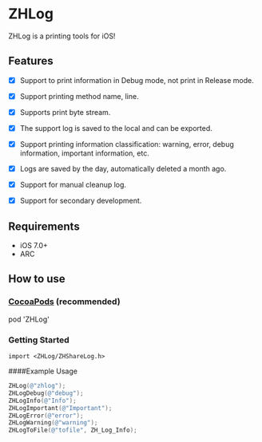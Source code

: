 # ZHLog

ZHLog is  a printing tools for iOS!

## Features

- [x] Support to print information in Debug mode, not print in Release mode.
- [x] Support printing method name, line.
- [x] Supports print byte stream.
- [x] The support log is saved to the local and can be exported.
- [x] Support printing information classification: warning, error, debug information, important information, etc.
- [x] Logs are saved by the day, automatically deleted a month ago.
- [x] Support for manual cleanup log.
- [x] Support for secondary development.



## Requirements

- iOS 7.0+
- ARC



## How to use

### [CocoaPods](https://cocoapods.org/) (recommended)

pod 'ZHLog'

### Getting Started

`import <ZHLog/ZHShareLog.h>`



####Example Usage

```objective-c
ZHLog(@"zhlog"); 
ZHLogDebug(@"debug");
ZHLogInfo(@"Info");
ZHLogImportant(@"Important");
ZHLogError(@"error");
ZHLogWarning(@"warning");
ZHLogToFile(@"tofile", ZH_Log_Info);
```



